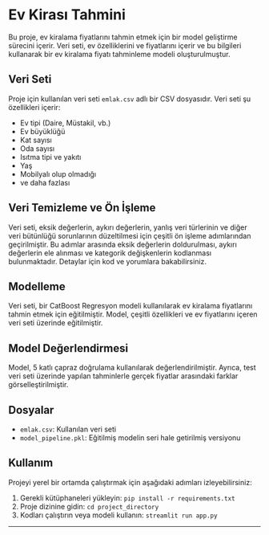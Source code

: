 # Ev Kirası Tahmini

Bu proje, ev kiralama fiyatlarını tahmin etmek için bir model geliştirme sürecini içerir. Veri seti, ev özelliklerini ve fiyatlarını içerir ve bu bilgileri kullanarak bir ev kiralama fiyatı tahminleme modeli oluşturulmuştur.

## Veri Seti

Proje için kullanılan veri seti `emlak.csv` adlı bir CSV dosyasıdır. Veri seti şu özellikleri içerir:

- Ev tipi (Daire, Müstakil, vb.)
- Ev büyüklüğü
- Kat sayısı
- Oda sayısı
- Isıtma tipi ve yakıtı
- Yaş
- Mobilyalı olup olmadığı
- ve daha fazlası

## Veri Temizleme ve Ön İşleme

Veri seti, eksik değerlerin, aykırı değerlerin, yanlış veri türlerinin ve diğer veri bütünlüğü sorunlarının düzeltilmesi için çeşitli ön işleme adımlarından geçirilmiştir. Bu adımlar arasında eksik değerlerin doldurulması, aykırı değerlerin ele alınması ve kategorik değişkenlerin kodlanması bulunmaktadır. Detaylar için kod ve yorumlara bakabilirsiniz.

## Modelleme

Veri seti, bir CatBoost Regresyon modeli kullanılarak ev kiralama fiyatlarını tahmin etmek için eğitilmiştir. Model, çeşitli özellikleri ve ev fiyatlarını içeren veri seti üzerinde eğitilmiştir.

## Model Değerlendirmesi

Model, 5 katlı çapraz doğrulama kullanılarak değerlendirilmiştir. Ayrıca, test veri seti üzerinde yapılan tahminlerle gerçek fiyatlar arasındaki farklar görselleştirilmiştir.

## Dosyalar

- `emlak.csv`: Kullanılan veri seti
- `model_pipeline.pkl`: Eğitilmiş modelin seri hale getirilmiş versiyonu

## Kullanım

Projeyi yerel bir ortamda çalıştırmak için aşağıdaki adımları izleyebilirsiniz:

1. Gerekli kütüphaneleri yükleyin: `pip install -r requirements.txt`
2. Proje dizinine gidin: `cd project_directory`
3. Kodları çalıştırın veya modeli kullanın: `streamlit run app.py`

---
